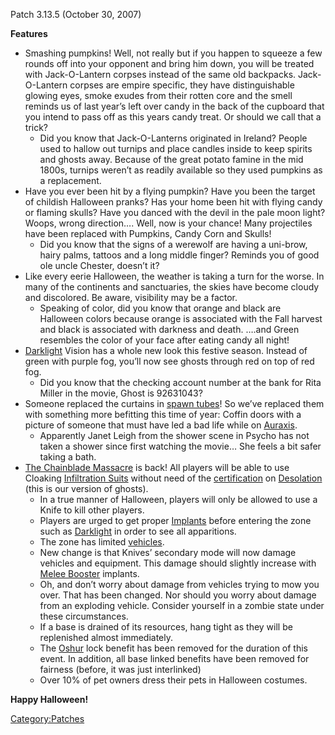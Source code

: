Patch 3.13.5 (October 30, 2007)

**Features**

- Smashing pumpkins! Well, not really but if you happen to squeeze a
  few rounds off into your opponent and bring him down, you will be
  treated with Jack-O-Lantern corpses instead of the same old
  backpacks. Jack-O-Lantern corpses are empire specific, they have
  distinguishable glowing eyes, smoke exudes from their rotten core
  and the smell reminds us of last year’s left over candy in the back
  of the cupboard that you intend to pass off as this years candy
  treat. Or should we call that a trick?
  - Did you know that Jack-O-Lanterns originated in Ireland? People
    used to hallow out turnips and place candles inside to keep
    spirits and ghosts away. Because of the great potato famine in
    the mid 1800s, turnips weren’t as readily available so they used
    pumpkins as a replacement.
- Have you ever been hit by a flying pumpkin? Have you been the target
  of childish Halloween pranks? Has your home been hit with flying
  candy or flaming skulls? Have you danced with the devil in the pale
  moon light? Woops, wrong direction…. Well, now is your chance! Many
  projectiles have been replaced with Pumpkins, Candy Corn and Skulls!
  - Did you know that the signs of a werewolf are having a uni-brow,
    hairy palms, tattoos and a long middle finger? Reminds you of
    good ole uncle Chester, doesn’t it?
- Like every eerie Halloween, the weather is taking a turn for the
  worse. In many of the continents and sanctuaries, the skies have
  become cloudy and discolored. Be aware, visibility may be a factor.
  - Speaking of color, did you know that orange and black are
    Halloween colors because orange is associated with the Fall
    harvest and black is associated with darkness and death. ….and
    Green resembles the color of your face after eating candy all
    night!
- [Darklight](../Darklight.md) Vision has a whole new look this
  festive season. Instead of green with purple fog, you’ll now see
  ghosts through red on top of red fog.
  - Did you know that the checking account number at the bank for
    Rita Miller in the movie, Ghost is 92631043?
- Someone replaced the curtains in [spawn
  tubes](spawn_tube.md)! So we’ve replaced them with something
  more befitting this time of year: Coffin doors with a picture of
  someone that must have led a bad life while on
  [Auraxis](../Auraxis.md).
  - Apparently Janet Leigh from the shower scene in Psycho has not
    taken a shower since first watching the movie… She feels a bit
    safer taking a bath.
- [The Chainblade Massacre](../The_Chainblade_Massacre.md) is
  back! All players will be able to use Cloaking [Infiltration
  Suits](../Infiltration_Suit.md) without need of the
  [certification](certification.md) on
  [Desolation](../Oshur.md#Desolation) (this is our version of
  ghosts).
  - In a true manner of Halloween, players will only be allowed to
    use a Knife to kill other players.
  - Players are urged to get proper [Implants](../Implant.md)
    before entering the zone such as
    [Darklight](../Darklight.md) in order to see all
    apparitions.
  - The zone has limited [vehicles](vehicle.md).
  - New change is that Knives’ secondary mode will now damage
    vehicles and equipment. This damage should slightly increase
    with [Melee Booster](../Melee_Booster.md) implants.
  - Oh, and don’t worry about damage from vehicles trying to mow you
    over. That has been changed. Nor should you worry about damage
    from an exploding vehicle. Consider yourself in a zombie state
    under these circumstances.
  - If a base is drained of its resources, hang tight as they will
    be replenished almost immediately.
  - The [Oshur](../Oshur.md) lock benefit has been removed for
    the duration of this event. In addition, all base linked
    benefits have been removed for fairness (before, it was just
    interlinked)
  - Over 10% of pet owners dress their pets in Halloween costumes.

**Happy Halloween!**

[Category:Patches](../Category:Patches.md)
